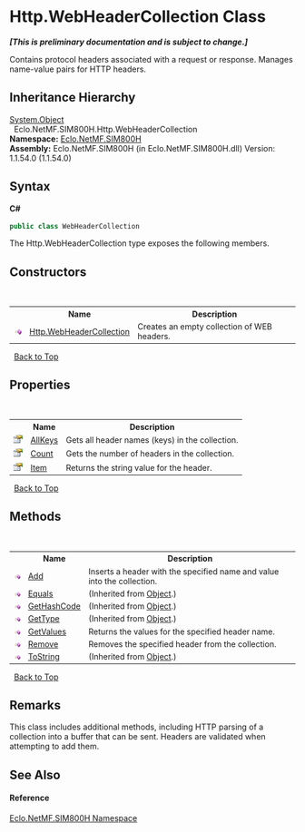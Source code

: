 # Http.WebHeaderCollection Class
 _**\[This is preliminary documentation and is subject to change.\]**_

Contains protocol headers associated with a request or response. Manages name-value pairs for HTTP headers.


## Inheritance Hierarchy
<a href="http://msdn2.microsoft.com/en-us/library/e5kfa45b" target="_blank">System.Object</a><br />&nbsp;&nbsp;Eclo.NetMF.SIM800H.Http.WebHeaderCollection<br />
**Namespace:**&nbsp;<a href="N_Eclo_NetMF_SIM800H">Eclo.NetMF.SIM800H</a><br />**Assembly:**&nbsp;Eclo.NetMF.SIM800H (in Eclo.NetMF.SIM800H.dll) Version: 1.1.54.0 (1.1.54.0)

## Syntax

**C#**<br />
``` C#
public class WebHeaderCollection
```

The Http.WebHeaderCollection type exposes the following members.


## Constructors
&nbsp;<table><tr><th></th><th>Name</th><th>Description</th></tr><tr><td>![Public method](media/pubmethod.gif "Public method")</td><td><a href="M_Eclo_NetMF_SIM800H_Http_WebHeaderCollection__ctor">Http.WebHeaderCollection</a></td><td>
Creates an empty collection of WEB headers.</td></tr></table>&nbsp;
<a href="#http.webheadercollection-class">Back to Top</a>

## Properties
&nbsp;<table><tr><th></th><th>Name</th><th>Description</th></tr><tr><td>![Public property](media/pubproperty.gif "Public property")</td><td><a href="P_Eclo_NetMF_SIM800H_Http_WebHeaderCollection_AllKeys">AllKeys</a></td><td>
Gets all header names (keys) in the collection.</td></tr><tr><td>![Public property](media/pubproperty.gif "Public property")</td><td><a href="P_Eclo_NetMF_SIM800H_Http_WebHeaderCollection_Count">Count</a></td><td>
Gets the number of headers in the collection.</td></tr><tr><td>![Public property](media/pubproperty.gif "Public property")</td><td><a href="P_Eclo_NetMF_SIM800H_Http_WebHeaderCollection_Item">Item</a></td><td>
Returns the string value for the header.</td></tr></table>&nbsp;
<a href="#http.webheadercollection-class">Back to Top</a>

## Methods
&nbsp;<table><tr><th></th><th>Name</th><th>Description</th></tr><tr><td>![Public method](media/pubmethod.gif "Public method")</td><td><a href="M_Eclo_NetMF_SIM800H_Http_WebHeaderCollection_Add">Add</a></td><td>
Inserts a header with the specified name and value into the collection.</td></tr><tr><td>![Public method](media/pubmethod.gif "Public method")</td><td><a href="http://msdn2.microsoft.com/en-us/library/bsc2ak47" target="_blank">Equals</a></td><td> (Inherited from <a href="http://msdn2.microsoft.com/en-us/library/e5kfa45b" target="_blank">Object</a>.)</td></tr><tr><td>![Public method](media/pubmethod.gif "Public method")</td><td><a href="http://msdn2.microsoft.com/en-us/library/zdee4b3y" target="_blank">GetHashCode</a></td><td> (Inherited from <a href="http://msdn2.microsoft.com/en-us/library/e5kfa45b" target="_blank">Object</a>.)</td></tr><tr><td>![Public method](media/pubmethod.gif "Public method")</td><td><a href="http://msdn2.microsoft.com/en-us/library/dfwy45w9" target="_blank">GetType</a></td><td> (Inherited from <a href="http://msdn2.microsoft.com/en-us/library/e5kfa45b" target="_blank">Object</a>.)</td></tr><tr><td>![Public method](media/pubmethod.gif "Public method")</td><td><a href="M_Eclo_NetMF_SIM800H_Http_WebHeaderCollection_GetValues">GetValues</a></td><td>
Returns the values for the specified header name.</td></tr><tr><td>![Public method](media/pubmethod.gif "Public method")</td><td><a href="M_Eclo_NetMF_SIM800H_Http_WebHeaderCollection_Remove">Remove</a></td><td>
Removes the specified header from the collection.</td></tr><tr><td>![Public method](media/pubmethod.gif "Public method")</td><td><a href="http://msdn2.microsoft.com/en-us/library/7bxwbwt2" target="_blank">ToString</a></td><td> (Inherited from <a href="http://msdn2.microsoft.com/en-us/library/e5kfa45b" target="_blank">Object</a>.)</td></tr></table>&nbsp;
<a href="#http.webheadercollection-class">Back to Top</a>

## Remarks
This class includes additional methods, including HTTP parsing of a collection into a buffer that can be sent. 
Headers are validated when attempting to add them.


## See Also


#### Reference
<a href="N_Eclo_NetMF_SIM800H">Eclo.NetMF.SIM800H Namespace</a><br />